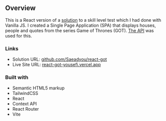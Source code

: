 ## Overview

This is a React version of a [solution](https://github.com/Saeadyou/g-o-thrones) to a skill level test which I had done with Vanilla JS. I created a Single Page Application (SPA) that displays houses, people and quotes from the series Game of Thrones (GOT).
[The API](https://gameofthronesquotes.xyz/) was used for this.

### Links

- Solution URL: [github.com/Saeadyou/react-got](https://github.com/Saeadyou/react-got)
- Live Site URL: [react-got-yousefi.vercel.app](https://react-got-yousefi.vercel.app/)

### Built with

- Semantic HTML5 markup
- TailwindCSS
- React
- Context API
- React Router
- Vite
